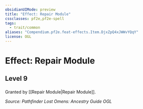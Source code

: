 ```yaml
---
obsidianUIMode: preview
title: "Effect: Repair Module"
cssclasses: pf2e,pf2e-spell
tags:
  - trait/common
aliases: "Compendium.pf2e.feat-effects.Item.DjxZpQ4xJWWvYQqY"
license: OGL
---
```

# Effect: Repair Module
## Level 9
### 






Granted by [[Repair Module|Repair Module]].

*Source: Pathfinder Lost Omens: Ancestry Guide*
*OGL*